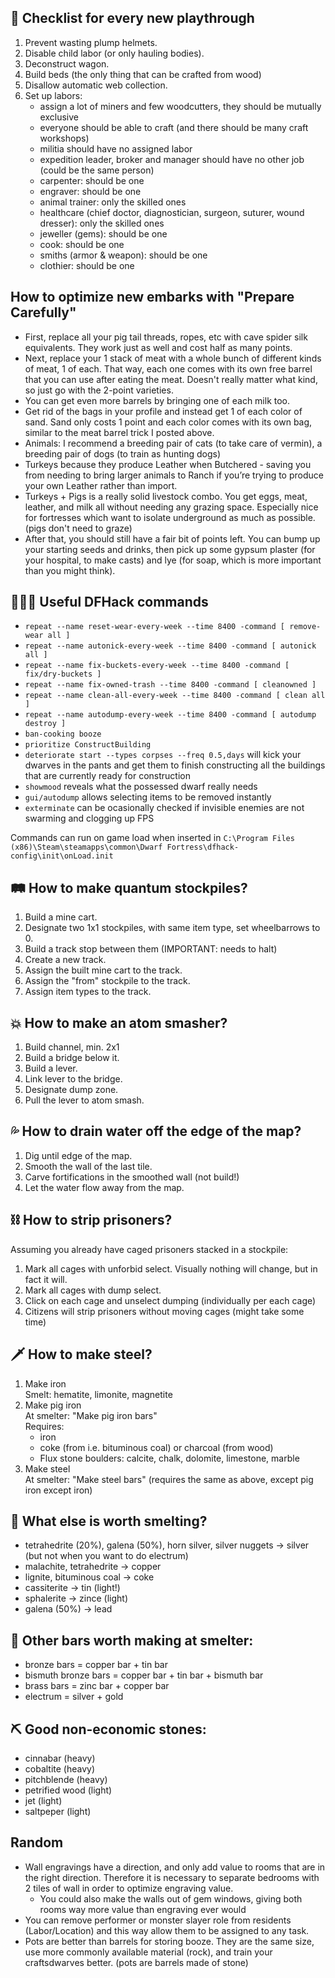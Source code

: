## 🐴 Checklist for every new playthrough
1. Prevent wasting plump helmets.
2. Disable child labor (or only hauling bodies).
3. Deconstruct wagon.
4. Build beds (the only thing that can be crafted from wood)
5. Disallow automatic web collection.
6. Set up labors:
   - assign a lot of miners and few woodcutters, they should be mutually exclusive
   - everyone should be able to craft (and there should be many craft workshops)
   - militia should have no assigned labor
   - expedition leader, broker and manager should have no other job (could be the same person)
   - carpenter: should be one
   - engraver: should be one
   - animal trainer: only the skilled ones
   - healthcare (chief doctor, diagnostician, surgeon, suturer, wound dresser): only the skilled ones
   - jeweller (gems): should be one
   - cook: should be one
   - smiths (armor & weapon): should be one
   - clothier: should be one

## How to optimize new embarks with "Prepare Carefully"
- First, replace all your pig tail threads, ropes, etc with cave spider silk equivalents. They work just as well and cost half as many points.
- Next, replace your 1 stack of meat with a whole bunch of different kinds of meat, 1 of each. That way, each one comes with its own free barrel that you can use after eating the meat. Doesn't really matter what kind, so just go with the 2-point varieties.
- You can get even more barrels by bringing one of each milk too.
- Get rid of the bags in your profile and instead get 1 of each color of sand. Sand only costs 1 point and each color comes with its own bag, similar to the meat barrel trick I posted above.
- Animals: I recommend a breeding pair of cats (to take care of vermin), a breeding pair of dogs (to train as hunting dogs)
- Turkeys because they produce Leather when Butchered - saving you from needing to bring larger animals to Ranch if you’re trying to produce your own Leather rather than import.
- Turkeys + Pigs is a really solid livestock combo. You get eggs, meat, leather, and milk all without needing any grazing space. Especially nice for fortresses which want to isolate underground as much as possible. (pigs don't need to graze)
- After that, you should still have a fair bit of points left. You can bump up your starting seeds and drinks, then pick up some gypsum plaster (for your hospital, to make casts) and lye (for soap, which is more important than you might think).

## 👨🏻‍💻 Useful DFHack commands
- `repeat --name reset-wear-every-week --time 8400 -command [ remove-wear all ]`
- `repeat --name autonick-every-week --time 8400 -command [ autonick all ]`
- `repeat --name fix-buckets-every-week --time 8400 -command [ fix/dry-buckets ]`
- `repeat --name fix-owned-trash --time 8400 -command [ cleanowned ]`
- `repeat --name clean-all-every-week --time 8400 -command [ clean all ]`
- `repeat --name autodump-every-week --time 8400 -command [ autodump destroy ]`
- `ban-cooking booze`
- `prioritize ConstructBuilding`
- `deteriorate start --types corpses --freq 0.5,days`
  will kick your dwarves in the pants and get them to finish constructing all the buildings that are currently ready for construction
- `showmood` reveals what the possessed dwarf really needs
- `gui/autodump` allows selecting items to be removed instantly
- `exterminate` can be ocasionally checked if invisible enemies are not swarming and clogging up FPS

Commands can run on game load when inserted in `C:\Program Files (x86)\Steam\steamapps\common\Dwarf Fortress\dfhack-config\init\onLoad.init`

## 🛤️ How to make quantum stockpiles?
1. Build a mine cart.
2. Designate two 1x1 stockpiles, with same item type, set wheelbarrows to 0.
3. Build a track stop between them (IMPORTANT: needs to halt)
4. Create a new track.
5. Assign the built mine cart to the track.
6. Assign the "from" stockpile to the track.
7. Assign item types to the track.

## 💥 How to make an atom smasher?
1. Build channel, min. 2x1
2. Build a bridge below it.
3. Build a lever.
4. Link lever to the bridge.
5. Designate dump zone.
6. Pull the lever to atom smash.

## 💦 How to drain water off the edge of the map?
1. Dig until edge of the map.
2. Smooth the wall of the last tile.
3. Carve fortifications in the smoothed wall (not build!)
4. Let the water flow away from the map.

## ⛓️ How to strip prisoners?
Assuming you already have caged prisoners stacked in a stockpile:
1. Mark all cages with unforbid select. Visually nothing will change, but in fact it will.
2. Mark all cages with dump select.
3. Click on each cage and unselect dumping (individually per each cage)
4. Citizens will strip prisoners without moving cages (might take some time)

## 🗡️ How to make steel?
1. Make iron  
Smelt: hematite, limonite, magnetite
2. Make pig iron  
At smelter: "Make pig iron bars"  
Requires:  
    - iron
    - coke (from i.e. bituminous coal) or charcoal (from wood)
    - Flux stone boulders: calcite, chalk, dolomite, limestone, marble
3. Make steel  
At smelter: "Make steel bars" (requires the same as above, except pig iron except iron)

## 🧈 What else is worth smelting?
- tetrahedrite (20%), galena (50%), horn silver, silver nuggets -> silver (but not when you want to do electrum)
- malachite, tetrahedrite -> copper
- lignite, bituminous coal -> coke
- cassiterite -> tin (light!)
- sphalerite -> zince (light)
- galena (50%) -> lead

## 🧈 Other bars worth making at smelter:
- bronze bars = copper bar + tin bar
- bismuth bronze bars = copper bar + tin bar + bismuth bar
- brass bars = zinc bar + copper bar
- electrum = silver + gold

## ⛏️ Good non-economic stones:
- cinnabar (heavy)
- cobaltite (heavy)
- pitchblende (heavy)
- petrified wood (light)
- jet (light)
- saltpeper (light)

## Random
- Wall engravings have a direction, and only add value to rooms that are in the right direction. Therefore it is necessary to separate bedrooms with 2 tiles of wall in order to optimize engraving value.
  - You could also make the walls out of gem windows, giving both rooms way more value than engraving ever would
- You can remove performer or monster slayer role from residents (Labor/Location) and this way allow them to be assigned to any task.
- Pots are better than barrels for storing booze. They are the same size, use more commonly available material (rock), and train your craftsdwarves better. (pots are barrels made of stone)
